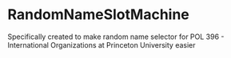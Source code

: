 # RandomNameSlotMachine
Specifically created to make random name selector for POL 396 - International Organizations at Princeton University easier
